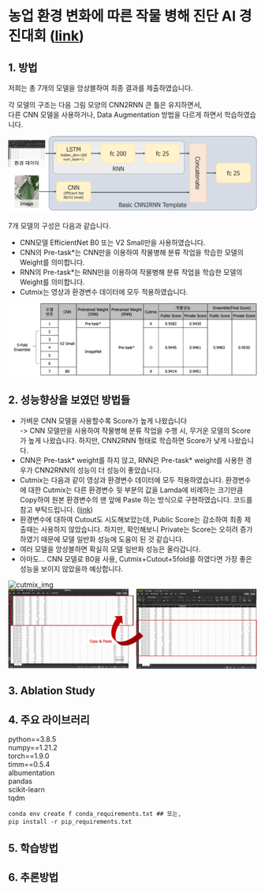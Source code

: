 # 농업 환경 변화에 따른 작물 병해 진단 AI 경진대회 ([link](https://dacon.io/competitions/official/235870/overview/description))

## 1. 방법  

저희는 총 7개의 모델을 앙상블하여 최종 결과를 제출하였습니다.  

각 모델의 구조는 다음 그림 모양의 CNN2RNN 큰 틀은 유지하면서,  
다른 CNN 모델을 사용하거나, Data Augmentation 방법을 다르게 하면서 학습하였습니다.  

![model_structure](./asset/model_structure.png)  

7개 모델의 구성은 다음과 같습니다.  
- CNN모델 EfficientNet B0 또는 V2 Small만을 사용하였습니다.   
- CNN의 Pre-task*는 CNN만을 이용하여 작물병해 분류 작업을 학습한 모델의 Weight를 의미합니다.  
- RNN의 Pre-task*는 RNN만을 이용하여 작물병해 분류 작업을 학습한 모델의 Weight를 의미합니다.  
- Cutmix는 영상과 환경변수 데이터에 모두 적용하였습니다. 

![model_list](./asset/model_list.png)  

## 2. 성능향상을 보였던 방법들  
- 가벼운 CNN 모델을 사용할수록 Score가 높게 나왔습니다  
   -> CNN 모델만을 사용하여 작물병해 분류 작업을 수행 시, 무거운 모델의 Score가 높게 나왔습니다. 하지만, CNN2RNN 형태로 학습하면 Score가 낮게 나왔습니다. 
- CNN은 Pre-task* weight를 하지 않고, RNN은 Pre-task* weight를 사용한 경우가 CNN2RNN의 성능이 더 성능이 좋았습니다. 
- Cutmix는 다음과 같이 영상과 환경변수 데이터에 모두 적용하였습니다.
 환경변수에 대한 Cutmix는 다른 환경변수 뒷 부분의 값을 Lamda에 비례하는 크기만큼 Copy하여 원본 환경변수의 맨 앞에 Paste 하는 방식으로 구현하였습니다. 
 코드를 참고 부탁드립니다.  ([link](https://github.com/hyunseoki/LG_plant_disease/blob/21001591a139a729ba2dce83493a2b2ced72cab1/models0/src/trainer.py#L91))
- 환경변수에 대하여 Cutout도 시도해보았는데, Public Score는 감소하여 최종 제출때는 사용하지 않았습니다. 하지만, 확인해보니 Private는 Score는 오히려 증가하였기 때문에 모델 일반화 성능에 도움이 된 것 같습니다. 
- 여러 모델을 앙상블하면 확실히 모델 일반화 성능은 올라갑니다. 
- 아마도... CNN 모델로 B0을 사용, Cutmix+Cutout+5fold를 하였다면 가장 좋은 성능을 보이지 않았을까 예상합니다. 

![cutmix_img](./asset/cutmix_image.png)  
![cutmix_tabular](./asset/cutmix_tabularData.png)  

## 3. Ablation Study


## 4. 주요 라이브러리  
python==3.8.5  
numpy==1.21.2  
torch==1.9.0  
timm==0.5.4  
albumentation    
pandas  
scikit-learn  
tqdm  

```
conda env create f conda_requirements.txt ## 또는,
pip install -r pip_requirements.txt
```

## 5. 학습방법  


## 6. 추론방법  



